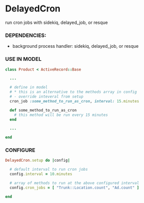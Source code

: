 # DelayedCron
run cron jobs with sidekiq, delayed_job, or resque

### DEPENDENCIES:
- background process handler: sidekiq, delayed_job, or resque

### USE IN MODEL
```ruby
class Product < ActiveRecord::Base

  ...

  # define in model
  # * this is an alternative to the methods array in config
  # - override inteveral from setup
  cron_job :some_method_to_run_as_cron, interval: 15.minutes

  def some_method_to_run_as_cron
    # this method will be run every 15 minutes
  end

  ...

end
```

### CONFIGURE
```ruby
DelayedCron.setup do |config|

  # default interval to run cron jobs
  config.interval = 10.minutes

  # array of methods to run at the above configured interval
  config.cron_jobs = [ "Trunk::Location.count", "Ad.count" ]

end
```
